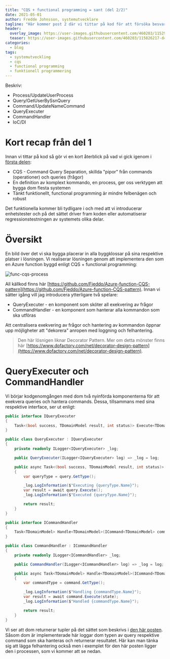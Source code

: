 ```yaml
---
title: "CQS + functional programming = sant (del 2/2)"
date: 2021-05-01
author: Fredde Johnsson, systemutvecklare
tagline: "Här kommer post 2 där vi tittar på kod för att försöka besvara frågan 'CQS är ett imperativt mönster, functional programming är en deklarativ paradigm, kan man ändå kombinera dom?'"
header:
  overlay_image: https://user-images.githubusercontent.com/460203/115292819-c3d97580-a156-11eb-972c-d0dad4361b75.jpg
  teaser: https://user-images.githubusercontent.com/460203/115826217-d4b21180-a40a-11eb-894a-e3e367bbe140.png
categories:
  - blog
tags:
  - systemutveckling
  - cqs
  - functional programming
  - funktionell programmering
---
```


Beskriv:
- Process/UpdateUserProcess
- Query/GetUserBySsnQuery
- Command/UpdateNameCommand
- QueryExecuter
- CommandHandler
- IoC/DI

# Kort recap från del 1
Innan vi tittar på kod så gör vi en kort återblick på vad vi gick igenom i [första delen](https://techblogg.infozone.se/blog/cqs-plus-functional-eq-true-1_2/):

- CQS - Command Query Separation, skillda "pipor" från commands (operationer) och queries (frågor)
- En definition av komplext kommando, en process, ger oss verktygen att bygga dom flesta systemen
- Tänkt funktionellt, functional programming är mindre felbenägen och robust

Det funktionella kommer bli tydligare i och med att vi introducerar enhetstester och på det sättet driver fram koden eller automatiserar regressionstestningen av systemets olika delar.

# Översikt
En bild över det vi ska bygga placerar in alla byggklossar på sina respektive platser i lösningen. Vi realiserar lösningen genom att implementera den som en Azure function byggd enligt CQS + functional programming:

![func-cqs-process](https://user-images.githubusercontent.com/460203/116928893-f490d300-ac5d-11eb-86a8-0f84910a30ae.png)

All källkod finns här [https://github.com/Fjeddo/Azure-function-CQS-pattern](https://github.com/Fjeddo/Azure-function-CQS-pattern). Innan vi sätter igång vill jag introducera ytterligare två spelare:
- QueryExecuter - en komponent som sköter all exekvering av frågor
- CommandHandler - en komponent som hanterar alla kommandon som ska utföras

Att centralisera exekvering av frågor och hantering av kommandon öppnar upp möjligheter att "dekorera" anropen med loggning och felhantering.

> Den här lösnigen liknar Decorator Pattern. Mer om detta mönster finns här [https://www.dofactory.com/net/decorator-design-pattern](https://www.dofactory.com/net/decorator-design-pattern).

# QueryExecuter och CommandHandler
Vi börjar kodgenomgången med dom två nyinförda komponenterna för att exekvera queries och hantera commands. Dessa, tillsammans med sina respektive interface, ser ut enligt:

```csharp
public interface IQueryExecuter
{
    Task<(bool success, TDomainModel result, int status)> Execute<TDomainModel>(IQuery<TDomainModel> query);
}

public class QueryExecuter : IQueryExecuter
{
    private readonly ILogger<IQueryExecuter> _log;

    public QueryExecuter(ILogger<IQueryExecuter> log) => _log = log;

    public async Task<(bool success, TDomainModel result, int status)> Execute<TDomainModel>(IQuery<TDomainModel> query)
    {
        var queryType = query.GetType();

        _log.LogInformation($"Executing {queryType.Name}");
        var result = await query.Execute();
        _log.LogInformation($"Executed {queryType.Name}");

        return result;
    }
}
```

```csharp
public interface ICommandHandler
{
    Task<TDomainModel> Handle<TDomainModel>(ICommand<TDomainModel> command, TDomainModel state);
}

public class CommandHandler : ICommandHandler
{
    private readonly ILogger<ICommandHandler> _log;

    public CommandHandler(ILogger<ICommandHandler> log) => _log = log;

    public async Task<TDomainModel> Handle<TDomainModel>(ICommand<TDomainModel> command, TDomainModel state)
    {
        var commandType = command.GetType();

        _log.LogInformation($"Handling {commandType.Name}");
        var result = await command.Execute(state);
        _log.LogInformation($"Handled {commandType.Name}");

        return result;
    }
}
```

Vi ser att dom returnerar tupler på det sättet som beskrivs i [den här posten](https://techblogg.infozone.se/blog/tuples-might-be-good/). Såsom dom är implementerade här loggar dom typen av query respektive command som ska hanteras och returnerar resultatet. Här kan man tänka sig att lägga felhantering också men i exemplet för den här posten ligger den i processen, som vi kommer att se nedan.
